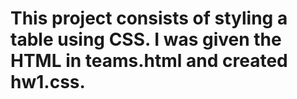 # This project consists of styling a table using CSS. I was given the HTML in teams.html and created hw1.css.
